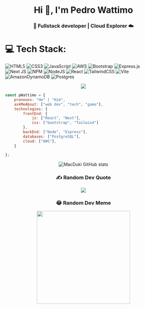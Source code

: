 <h1 align="center">Hi 👋, I'm Pedro Wattimo</h1>
<h3 align="center">🚀 Fullstack developer | Cloud Explorer ☁️</h3>

# 💻 Tech Stack:
![HTML5](https://img.shields.io/badge/html5-%23E34F26.svg?style=for-the-badge&logo=html5&logoColor=white) ![CSS3](https://img.shields.io/badge/css3-%231572B6.svg?style=for-the-badge&logo=css3&logoColor=white) ![JavaScript](https://img.shields.io/badge/javascript-%23323330.svg?style=for-the-badge&logo=javascript&logoColor=%23F7DF1E) ![AWS](https://img.shields.io/badge/AWS-%23FF9900.svg?style=for-the-badge&logo=amazon-aws&logoColor=white) ![Bootstrap](https://img.shields.io/badge/bootstrap-%238511FA.svg?style=for-the-badge&logo=bootstrap&logoColor=white) ![Express.js](https://img.shields.io/badge/express.js-%23404d59.svg?style=for-the-badge&logo=express&logoColor=%2361DAFB) ![Next JS](https://img.shields.io/badge/Next-black?style=for-the-badge&logo=next.js&logoColor=white) ![NPM](https://img.shields.io/badge/NPM-%23CB3837.svg?style=for-the-badge&logo=npm&logoColor=white) ![NodeJS](https://img.shields.io/badge/node.js-6DA55F?style=for-the-badge&logo=node.js&logoColor=white) ![React](https://img.shields.io/badge/react-%2320232a.svg?style=for-the-badge&logo=react&logoColor=%2361DAFB) ![TailwindCSS](https://img.shields.io/badge/tailwindcss-%2338B2AC.svg?style=for-the-badge&logo=tailwind-css&logoColor=white) ![Vite](https://img.shields.io/badge/vite-%23646CFF.svg?style=for-the-badge&logo=vite&logoColor=white) ![AmazonDynamoDB](https://img.shields.io/badge/Amazon%20DynamoDB-4053D6?style=for-the-badge&logo=Amazon%20DynamoDB&logoColor=white) ![Postgres](https://img.shields.io/badge/postgres-%23316192.svg?style=for-the-badge&logo=postgresql&logoColor=white)
<div align="center"> 
    
![](https://github-readme-streak-stats.herokuapp.com/?user=MacDuki&theme=dark&hide_border=true)
</div>

```javascript
const pWattimo = {
    pronouns: "He" | "Him",
    askMeAbout: ["web dev", "tech", "game"],
    technologies: {
        frontEnd: {
            js: ["React", "Next"],
            css: ["bootstrap", "Tailwind"]
        },
        backEnd: ["Node", "Express"],
        databases: ["PostgreSQL"],
        cloud: ["AWS"],
    }
    
};
```
<div align="center">
    
![MacDuki GitHub stats](https://github-readme-stats.vercel.app/api?username=MacDuki&show_icons=true&theme=react&hide=stars,prs)

</div>
<div align="center">
    
### ✍️ Random Dev Quote
![](https://quotes-github-readme.vercel.app/api?type=horizontal&theme=tokyonight)
</div>
<div align="center">
    
### 😂 Random Dev Meme
<img  src='https://randommeme-five.vercel.app/' style="height: 300px;"/>
</div>
